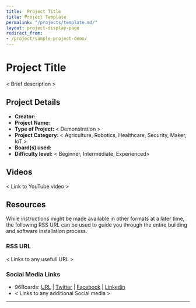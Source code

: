 ```yaml
---
title:  Project Title
title: Project Template
permalink: "/projects/template.md/"
layout: project-display-page
redirect_from:
- /project/sample-project-demo/
---
```



# Project Title

< Brief description >

## Project Details

- **Creator:**
- **Project Name:**
- **Type of Project:** < Demonstration >
- **Project Category:** < Agriculture, Robotics, Healthcare, Security, Maker, IoT >
- **Board(s) used:**
- **Difficulty level:** < Beginner, Intermediate, Experienced>

## Videos

< Link to YouTube video >

## Resources

While instructions might be made available in other formats at a later time, the following RSS URL can be used to guide you through the entire building and software installation process.

### RSS URL

< Links to any usefull URL >

### Social Media Links

- 96Boards: [URL](https://www.96boards.org/) | [Twitter](https://twitter.com/96boards) | [Facebook](https://www.facebook.com/96Boards) | [Linkedin](https://www.linkedin.com/showcase/6637095/)
- < Links to any additional Social media >

***
